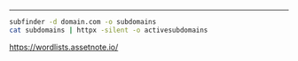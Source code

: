 ___

```bash
subfinder -d domain.com -o subdomains
cat subdomains | httpx -silent -o activesubdomains
```


https://wordlists.assetnote.io/


